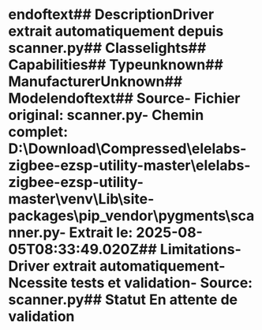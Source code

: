 # endoftext##  DescriptionDriver extrait automatiquement depuis scanner.py##  Classelights##  Capabilities##  Typeunknown##  ManufacturerUnknown##  Modelendoftext##  Source- **Fichier original**: scanner.py- **Chemin complet**: D:\Download\Compressed\elelabs-zigbee-ezsp-utility-master\elelabs-zigbee-ezsp-utility-master\venv\Lib\site-packages\pip\_vendor\pygments\scanner.py- **Extrait le**: 2025-08-05T08:33:49.020Z##  Limitations- Driver extrait automatiquement- Ncessite tests et validation- Source: scanner.py##  Statut En attente de validation